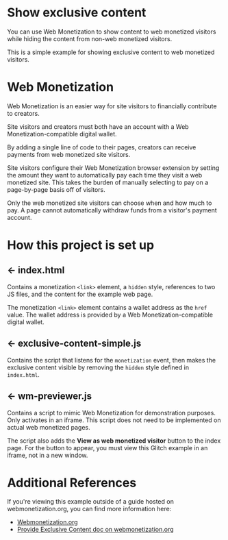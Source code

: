 # Show exclusive content

You can use Web Monetization to show content to web monetized visitors while hiding the content from non-web monetized visitors.

This is a simple example for showing exclusive content to web monetized visitors.

# Web Monetization

Web Monetization is an easier way for site visitors to financially contribute to creators.

Site visitors and creators must both have an account with a Web Monetization-compatible digital wallet. 

By adding a single line of code to their pages, creators can receive payments from web monetized site visitors.

Site visitors configure their Web Monetization browser extension by setting the amount they want to automatically pay each time they visit a web monetized site. This takes the burden of manually selecting to pay on a page-by-page basis off of visitors.

Only the web monetized site visitors can choose when and how much to pay. A page cannot automatically withdraw funds from a visitor's payment account.

# How this project is set up

## ← index.html

Contains a monetization `<link>` element, a `hidden` style, references to two JS files, and the content for the example web page. 

The monetization `<link>` element contains a wallet address as the `href` value. The wallet address is provided by a Web Monetization-compatible digital wallet. 

## ← exclusive-content-simple.js

Contains the script that listens for the `monetization` event, then makes the exclusive content visible by removing the `hidden` style defined in `index.html`.

## ← wm-previewer.js

Contains a script to mimic Web Monetization for demonstration purposes. Only activates in an iframe. This script does not need to be implemented on actual web monetized pages.

The script also adds the **View as web monetized visitor** button to the index page. For the button to appear, you must view this Glitch example in an iframe, not in a new window.

# Additional References

If you're viewing this example outside of a guide hosted on webmonetization.org, you can find more information here:

- <a href="https://webmonetization.org" target="_blank">Webmonetization.org</a>
- <a href="https://webmonetization.org/docs/guides/provide-exclusive-content/" target="_blank">Provide Exclusive Content doc on webmonetization.org</a>
